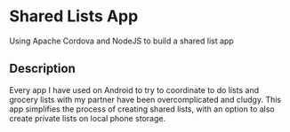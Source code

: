 # Shared Lists App
Using Apache Cordova and NodeJS to build a shared list app

## Description
Every app I have used on Android to try to coordinate to do lists and grocery lists with my partner have been overcomplicated and cludgy. This app simplifies the process of creating shared lists, with an option to also create private lists on local phone storage.